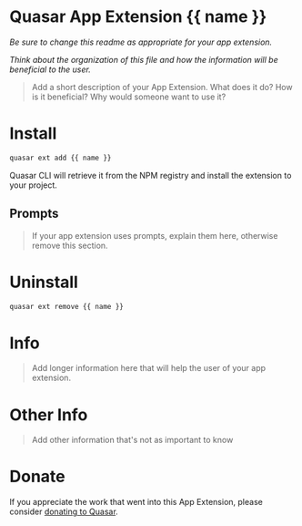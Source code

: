 Quasar App Extension {{ name }}
===

_Be sure to change this readme as appropriate for your app extension._

_Think about the organization of this file and how the information will be beneficial to the user._

> Add a short description of your App Extension. What does it do? How is it beneficial? Why would someone want to use it?

# Install
```bash
quasar ext add {{ name }}
```
Quasar CLI will retrieve it from the NPM registry and install the extension to your project.

## Prompts

> If your app extension uses prompts, explain them here, otherwise remove this section.

# Uninstall
```bash
quasar ext remove {{ name }}
```

# Info
> Add longer information here that will help the user of your app extension.

# Other Info
> Add other information that's not as important to know

# Donate
If you appreciate the work that went into this App Extension, please consider [donating to Quasar](https://donate.quasar.dev).
